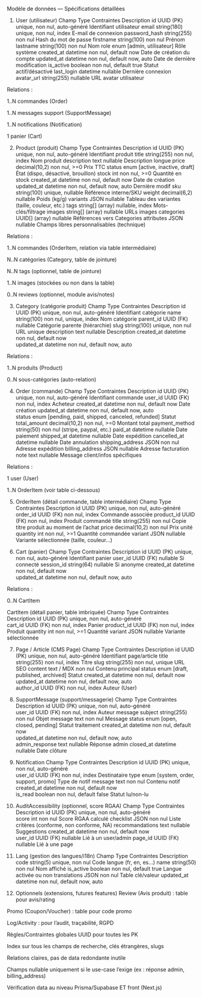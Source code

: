 Modèle de données — Spécifications détaillées
1. User (utilisateur)
Champ	Type	Contraintes	Description
id	UUID (PK)	unique, non nul, auto-généré	Identifiant utilisateur
email	string(180)	unique, non nul, index	E-mail de connexion
password_hash	string(255)	non nul	Hash du mot de passe
firstname	string(100)	non nul	Prénom
lastname	string(100)	non nul	Nom
role	enum	[admin, utilisateur]	Rôle système
created_at	datetime	non nul, default now	Date de création du compte
updated_at	datetime	non nul, default now, auto	Date de dernière modification
is_active	boolean	non nul, default true	Statut actif/désactivé
last_login	datetime	nullable	Dernière connexion
avatar_url	string(255)	nullable	URL avatar utilisateur

Relations :

1..N commandes (Order)

1..N messages support (SupportMessage)

1..N notifications (Notification)

1 panier (Cart)

2. Product (produit)
Champ	Type	Contraintes	Description
id	UUID (PK)	unique, non nul, auto-généré	Identifiant produit
title	string(255)	non nul, index	Nom produit
description	text	nullable	Description longue
price	decimal(10,2)	non nul, >=0	Prix TTC
status	enum	[active, inactive, draft]	État (dispo, désactivé, brouillon)
stock	int	non nul, >=0	Quantité en stock
created_at	datetime	non nul, default now	Date de création
updated_at	datetime	non nul, default now, auto	Dernière modif
sku	string(100)	unique, nullable	Référence interne/SKU
weight	decimal(6,2)	nullable	Poids (kg/g)
variants	JSON	nullable	Tableau des variantes (taille, couleur, etc.)
tags	string[] (array)	nullable, index	Mots-clés/filtrage
images	string[] (array)	nullable	URLs images
categories	UUID[] (array)	nullable	Références vers Categories
attributes	JSON	nullable	Champs libres personnalisables (technique)

Relations :

1..N commandes (OrderItem, relation via table intermédiaire)

N..N catégories (Category, table de jointure)

N..N tags (optionnel, table de jointure)

1..N images (stockées ou non dans la table)

0..N reviews (optionnel, module avis/notes)

3. Category (catégorie produit)
Champ	Type	Contraintes	Description
id	UUID (PK)	unique, non nul, auto-généré	Identifiant catégorie
name	string(100)	non nul, unique, index	Nom catégorie
parent_id	UUID (FK)	nullable	Catégorie parente (hiérarchie)
slug	string(100)	unique, non nul	URL unique
description	text	nullable	Description
created_at	datetime	non nul, default now	
updated_at	datetime	non nul, default now, auto	

Relations :

1..N produits (Product)

0..N sous-catégories (auto-relation)

4. Order (commande)
Champ	Type	Contraintes	Description
id	UUID (PK)	unique, non nul, auto-généré	Identifiant commande
user_id	UUID (FK)	non nul, index	Acheteur
created_at	datetime	non nul, default now	Date création
updated_at	datetime	non nul, default now, auto	
status	enum	[pending, paid, shipped, canceled, refunded]	Statut
total_amount	decimal(10,2)	non nul, >=0	Montant total
payment_method	string(50)	non nul	(stripe, paypal, etc.)
paid_at	datetime	nullable	Date paiement
shipped_at	datetime	nullable	Date expédition
cancelled_at	datetime	nullable	Date annulation
shipping_address	JSON	non nul	Adresse expédition
billing_address	JSON	nullable	Adresse facturation
note	text	nullable	Message client/infos spécifiques

Relations :

1 user (User)

1..N OrderItem (voir table ci-dessous)

5. OrderItem (détail commande, table intermédiaire)
Champ	Type	Contraintes	Description
id	UUID (PK)	unique, non nul, auto-généré	
order_id	UUID (FK)	non nul, index	Commande associée
product_id	UUID (FK)	non nul, index	Produit commandé
title	string(255)	non nul	Copie titre produit au moment de l’achat
price	decimal(10,2)	non nul	Prix unité
quantity	int	non nul, >=1	Quantité commandée
variant	JSON	nullable	Variante sélectionnée (taille, couleur…)

6. Cart (panier)
Champ	Type	Contraintes	Description
id	UUID (PK)	unique, non nul, auto-généré	Identifiant panier
user_id	UUID (FK)	nullable	Si connecté
session_id	string(64)	nullable	Si anonyme
created_at	datetime	non nul, default now	
updated_at	datetime	non nul, default now, auto	

Relations :

0..N CartItem

CartItem (détail panier, table imbriquée)
Champ	Type	Contraintes	Description
id	UUID (PK)	unique, non nul, auto-généré	
cart_id	UUID (FK)	non nul, index	Panier
product_id	UUID (FK)	non nul, index	Produit
quantity	int	non nul, >=1	Quantité
variant	JSON	nullable	Variante sélectionnée

7. Page / Article (CMS Page)
Champ	Type	Contraintes	Description
id	UUID (PK)	unique, non nul, auto-généré	Identifiant page/article
title	string(255)	non nul, index	Titre
slug	string(255)	non nul, unique	URL SEO
content	text / MDX	non nul	Contenu principal
status	enum	[draft, published, archived]	Statut
created_at	datetime	non nul, default now	
updated_at	datetime	non nul, default now, auto	
author_id	UUID (FK)	non nul, index	Auteur (User)

8. SupportMessage (support/messagerie)
Champ	Type	Contraintes	Description
id	UUID (PK)	unique, non nul, auto-généré	
user_id	UUID (FK)	non nul, index	Auteur message
subject	string(255)	non nul	Objet
message	text	non nul	Message
status	enum	[open, closed, pending]	Statut traitement
created_at	datetime	non nul, default now	
updated_at	datetime	non nul, default now, auto	
admin_response	text	nullable	Réponse admin
closed_at	datetime	nullable	Date clôture

9. Notification
Champ	Type	Contraintes	Description
id	UUID (PK)	unique, non nul, auto-généré	
user_id	UUID (FK)	non nul, index	Destinataire
type	enum	[system, order, support, promo]	Type de notif
message	text	non nul	Contenu notif
created_at	datetime	non nul, default now	
is_read	boolean	non nul, default false	Statut lu/non-lu

10. AuditAccessibility (optionnel, score RGAA)
Champ	Type	Contraintes	Description
id	UUID (PK)	unique, non nul, auto-généré	
score	int	non nul	Score RGAA calculé
checklist	JSON	non nul	Liste critères (conforme, non conforme, NA)
recommandations	text	nullable	Suggestions
created_at	datetime	non nul, default now	
user_id	UUID (FK)	nullable	Lié à un user/admin
page_id	UUID (FK)	nullable	Lié à une page

11. Lang (gestion des langues/i18n)
Champ	Type	Contraintes	Description
code	string(5)	unique, non nul	Code langue (fr, en, es…)
name	string(50)	non nul	Nom affiché
is_active	boolean	non nul, default true	Langue activée ou non
translations	JSON	non nul	Table clé/valeur
updated_at	datetime	non nul, default now, auto	

12. Optionnels (extensions, futures features)
Review (Avis produit) : table pour avis/rating

Promo (Coupon/Voucher) : table pour code promo

Log/Activity : pour l’audit, traçabilité, RGPD

Règles/Contraintes globales
UUID pour toutes les PK

Index sur tous les champs de recherche, clés étrangères, slugs

Relations claires, pas de data redondante inutile

Champs nullable uniquement si le use-case l’exige (ex : réponse admin, billing_address)

Vérification data au niveau Prisma/Supabase ET front (Next.js)
